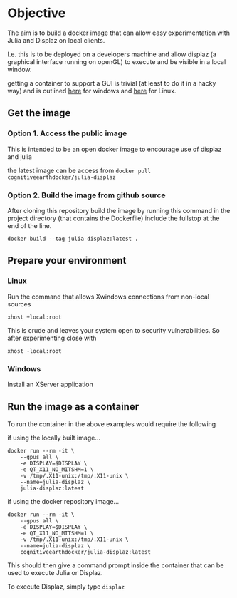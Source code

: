 # Objective
The aim is to build a docker image that can allow easy experimentation with Julia and Displaz on local clients.

I.e. this is to be deployed on a developers machine and allow displaz (a graphical interface running on openGL) to execute and be visible in a local window.

getting a container to support a GUI is trivial (at least to do it in a hacky way) and is outlined 
[here](https://medium.com/better-programming/running-desktop-apps-in-docker-43a70a5265c4) for windows and 
[here](http://wiki.ros.org/docker/Tutorials/GUI) for Linux.

## Get the image

### Option 1. Access the public image
This is intended to be an open docker image to encourage use of displaz and julia

the latest image can be access from ```docker pull cognitiveearthdocker/julia-displaz```


### Option 2. Build the image from github source
After cloning this repository build the image by running this command in the project directory (that contains the Dockerfile) include the fullstop at the end of the line.

```docker build --tag julia-displaz:latest .```

## Prepare your environment
### Linux 
Run the command that allows Xwindows connections from non-local sources

```xhost +local:root```

This is crude and leaves your system open to security vulnerabilities. So after experimenting close with 

```xhost -local:root```

### Windows
Install an XServer application

## Run the image as a container
To run the container in the above examples would require the following 

if using the locally built image...

```
docker run --rm -it \
    --gpus all \
    -e DISPLAY=$DISPLAY \
    -e QT_X11_NO_MITSHM=1 \
    -v /tmp/.X11-unix:/tmp/.X11-unix \
    --name=julia-displaz \
    julia-displaz:latest
```

if using the docker repository image...
```
docker run --rm -it \
    --gpus all \
    -e DISPLAY=$DISPLAY \
    -e QT_X11_NO_MITSHM=1 \
    -v /tmp/.X11-unix:/tmp/.X11-unix \
    --name=julia-displaz \
    cognitiveearthdocker/julia-displaz:latest
```

This should then give a command prompt inside the container that can be used to execute Julia or Displaz.

To execute Displaz, simply type ```displaz```


